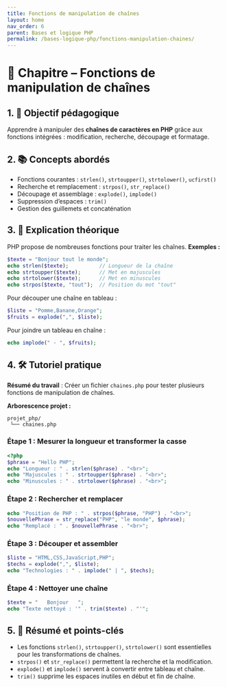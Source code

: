 ```yaml
---
title: Fonctions de manipulation de chaînes
layout: home
nav_order: 6
parent: Bases et logique PHP
permalink: /bases-logique-php/fonctions-manipulation-chaines/
---
```



# 📘 Chapitre – Fonctions de manipulation de chaînes

## 1. 🎯 Objectif pédagogique

Apprendre à manipuler des **chaînes de caractères en PHP** grâce aux fonctions intégrées : modification, recherche, découpage et formatage.

## 2. 📚 Concepts abordés

* Fonctions courantes : `strlen()`, `strtoupper()`, `strtolower()`, `ucfirst()`
* Recherche et remplacement : `strpos()`, `str_replace()`
* Découpage et assemblage : `explode()`, `implode()`
* Suppression d’espaces : `trim()`
* Gestion des guillemets et concaténation

## 3. 🧠 Explication théorique

PHP propose de nombreuses fonctions pour traiter les chaînes.
**Exemples :**

```php
$texte = "Bonjour tout le monde";
echo strlen($texte);          // Longueur de la chaîne
echo strtoupper($texte);      // Met en majuscules
echo strtolower($texte);      // Met en minuscules
echo strpos($texte, "tout");  // Position du mot "tout"
```

Pour découper une chaîne en tableau :

```php
$liste = "Pomme,Banane,Orange";
$fruits = explode(",", $liste);
```

Pour joindre un tableau en chaîne :

```php
echo implode(" - ", $fruits);
```

## 4. 🛠 Tutoriel pratique

**Résumé du travail** : Créer un fichier `chaines.php` pour tester plusieurs fonctions de manipulation de chaînes.

**Arborescence projet :**

```
projet_php/
 └── chaines.php
```

### Étape 1 : Mesurer la longueur et transformer la casse

```php
<?php
$phrase = "Hello PHP";
echo "Longueur : " . strlen($phrase) . "<br>";
echo "Majuscules : " . strtoupper($phrase) . "<br>";
echo "Minuscules : " . strtolower($phrase) . "<br>";
```

### Étape 2 : Rechercher et remplacer

```php
echo "Position de PHP : " . strpos($phrase, "PHP") . "<br>";
$nouvellePhrase = str_replace("PHP", "le monde", $phrase);
echo "Remplacé : " . $nouvellePhrase . "<br>";
```

### Étape 3 : Découper et assembler

```php
$liste = "HTML,CSS,JavaScript,PHP";
$techs = explode(",", $liste);
echo "Technologies : " . implode(" | ", $techs);
```

### Étape 4 : Nettoyer une chaîne

```php
$texte = "   Bonjour   ";
echo "Texte nettoyé : '" . trim($texte) . "'";
```

## 5. 🧾 Résumé et points-clés

* Les fonctions `strlen()`, `strtoupper()`, `strtolower()` sont essentielles pour les transformations de chaînes.
* `strpos()` et `str_replace()` permettent la recherche et la modification.
* `explode()` et `implode()` servent à convertir entre tableau et chaîne.
* `trim()` supprime les espaces inutiles en début et fin de chaîne.

